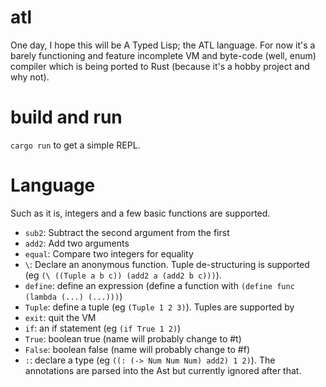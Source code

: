 atl
===

One day, I hope this will be A Typed Lisp; the ATL language.  For now
it's a barely functioning and feature incomplete VM and byte-code
(well, enum) compiler which is being ported to Rust (because it's a
hobby project and why not).

build and run
=============

`cargo run` to get a simple REPL.

Language
========
Such as it is, integers and a few basic functions are supported.
- `sub2`: Subtract the second argument from the first
- `add2`: Add two arguments
- `equal`: Compare two integers for equality
- `\`: Declare an anonymous function.  Tuple de-structuring is supported (eg `(\ ((Tuple a b c)) (add2 a (add2 b c)))`).
- `define`: define an expression (define a function with `(define func (lambda (...) (...)))`)
- `Tuple`: define a tuple (eg `(Tuple 1 2 3)`).  Tuples are supported by
- `exit`: quit the VM
- `if`: an if statement (eg `(if True 1 2)`)
- `True`: boolean true (name will probably change to #t)
- `False`: boolean false (name will probably change to #f)
- `:`: declare a type (eg `((: (-> Num Num Num) add2) 1 2)`).  The
  annotations are parsed into the Ast but currently ignored after
  that.

